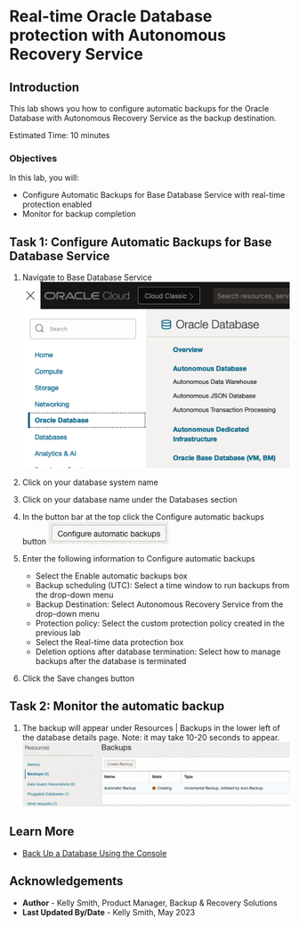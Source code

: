 # Real-time Oracle Database protection with Autonomous Recovery Service

## Introduction

This lab shows you how to configure automatic backups for the Oracle Database with Autonomous Recovery Service as the backup destination.  

Estimated Time: 10 minutes

### Objectives

In this lab, you will:
* Configure Automatic Backups for Base Database Service with real-time protection enabled
* Monitor for backup completion

## Task 1: Configure Automatic Backups for Base Database Service

1. Navigate to Base Database Service
    ![Image alt text](images/Ham_Base_Database.png)

2. Click on your database system name

3. Click on your database name under the Databases section

4. In the button bar at the top click the Configure automatic backups button
    ![image alt text](images/Config_auto_backups_button.png)

5. Enter the following information to Configure automatic backups
    * Select the Enable automatic backups box
    * Backup scheduling (UTC): Select a time window to run backups from the drop-down menu
    * Backup Destination: Select Autonomous Recovery Service from the drop-down menu
    * Protection policy: Select the custom protection policy created in the previous lab
    * Select the Real-time data protection box
    * Deletion options after database termination: Select how to manage backups after the database is terminated

6. Click the Save changes button

## Task 2: Monitor the automatic backup

1. The backup will appear under Resources | Backups in the lower left of the database details page. 
     Note: it may take 10-20 seconds to appear.
    ![image alt txt](images/Backup_created.png)

## Learn More

* [Back Up a Database Using the Console](https://docs.oracle.com/en/cloud/paas/bm-and-vm-dbs-cloud/dbbackupoci/index.html)


## Acknowledgements
* **Author** - Kelly Smith, Product Manager, Backup & Recovery Solutions
* **Last Updated By/Date** - Kelly Smith, May 2023
